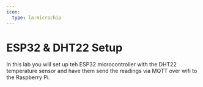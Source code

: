 ```yaml
---
icon:
  type: la:microchip
---
```

# ESP32 & DHT22 Setup

In this lab you will set up teh ESP32 microcontroller with the DHT22 temperature sensor and have them send the readings via MQTT over wifi to the Raspberry Pi.
